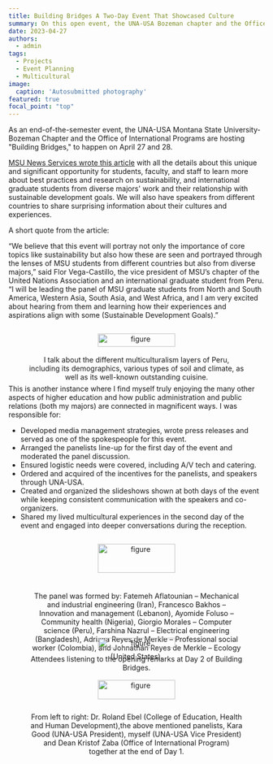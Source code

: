 ```yaml
---
title: Building Bridges A Two-Day Event That Showcased Culture
summary: On this open event, the UNA-USA Bozeman chapter and the Office of International Programs highlighted students from different countries
date: 2023-04-27
authors:
  - admin
tags:
  - Projects
  - Event Planning
  - Multicultural
image:
  caption: 'Autosubmitted photography'
featured: true
focal_point: "top"
---
```


As an end-of-the-semester event, the UNA-USA Montana State University-Bozeman Chapter and the Office of International Programs are hosting "Building Bridges," to happen on April 27 and 28. 

[MSU News Services wrote this article](https://www.montana.edu/news/22844/montana-state-hosts-building-bridges-event-to-foster-cross-cultural-dialogue) with all the details about this unique and significant opportunity for students, faculty, and staff to learn more about best practices and research on sustainability, and international graduate students from diverse majors' work and their relationship with sustainable development goals. We will also have speakers from different countries to share surprising information about their cultures and experiences.

A short quote from the article:

“We believe that this event will portray not only the importance of core topics like sustainability but also how these are seen and portrayed through the lenses of MSU students from different countries but also from diverse majors,” said Flor Vega-Castillo, the vice president of MSU’s chapter of the United Nations Association and an international graduate student from Peru. “I will be leading the panel of MSU graduate students from North and South America, Western Asia, South Asia, and West Africa, and I am very excited about hearing from them and learning how their experiences and aspirations align with some (Sustainable Development Goals).”

<div style="display: flex; justify-content: center;">
  <figure style="text-align: center;">
    <img src="a.jpg" alt="figure" width="60%" style="margin-left: auto; margin-right: auto; display: block;">
    <figcaption>I talk about the different multiculturalism layers of Peru, including its demographics, various types of soil and climate, as well as its well-known outstanding cuisine.</figcaption>
  </figure>
</div>

This is another instance where I find myself truly enjoying the many other aspects of higher education and how public administration and public relations (both my majors) are connected in magnificent ways. I was responsible for:
- Developed media management strategies, wrote press releases and served as one of the spokespeople for this event.
- Arranged the panelists line-up for the first day of the event and moderated the panel discussion.
- Ensured logistic needs were covered, including A/V tech and catering.
- Ordered and acquired of the incentives for the panelists, and speakers through UNA-USA.
- Created and organized the slideshows shown at both days of the event while keeping consistent communication with the speakers and co-organizers.
- Shared my lived multicultural experiences in the second day of the event and engaged into deeper conversations during the reception.

<div style="display: flex; justify-content: center;">
  <figure style="text-align: center;">
    <img src="c.jpg" alt="figure" width="60%" style="margin-left: auto; margin-right: auto; display: block;">
    <figcaption>The panel was formed by: Fatemeh Aflatounian – Mechanical and industrial engineering (Iran), Francesco Bakhos – Innovation and management (Lebanon), Ayomide Foluso – Community health (Nigeria), Giorgio Morales – Computer science (Peru), Farshina Nazrul – Electrical engineering (Bangladesh), Adriana Reyes de Merkle – Professional social worker (Colombia), and Johnathan Reyes de Merkle – Ecology (United States).
  </figcaption>
  </figure>
</div>

<div style="display: flex; justify-content: center;">
  <figure style="text-align: center;">
    <img src="b.jpg" alt="figure" width="60%" style="margin-left: auto; margin-right: auto; display: block;">
    <figcaption>Attendees listening to the opening remarks at Day 2 of Building Bridges.</figcaption>
  </figure>
</div>

<div style="display: flex; justify-content: center;">
  <figure style="text-align: center;">
    <img src="d.jpg" alt="figure" width="60%" style="margin-left: auto; margin-right: auto; display: block;">
    <figcaption>From left to right: Dr. Roland Ebel (College of Education, Health and Human Development),the above mentioned panelists, Kara Good (UNA-USA President), myself (UNA-USA Vice President) and Dean Kristof Zaba (Office of International Program) together at the end of Day 1. </figcaption>
  </figure>
</div>

